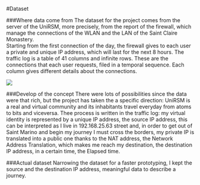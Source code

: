 #Dataset

###Where data come from
The dataset for the project comes from the server of the UniRSM, more precisely, from the report of the firewall, which manage the connections of the WLAN and the LAN of the Saint Claire Monastery.  
Starting from the first connection of the day, the firewall gives to each user a private and unique IP address, which will last for the next 8 hours.
The traffic log is a table of 41 columns and infinite rows. These are the connections that each user requests, filed in a temporal sequence.
Each column gives different details about the connections.

![](https://github.com/fraguz/ID2-2015/blob/07c43d80cf12afb800fee1914631de5906c6645e/1_dataset/Francesca/log.png?raw=true)

###Develop of the concept
There were lots of possibilities since the data were that rich, but the project has taken the a specific direction: UniRSM is a real and virtual community and its inhabitants travel everyday from atoms to bits and viceversa.
Thee process is written in the traffic log: my virtual identity is represented by a unique IP address, the source IP address, this can be interpreted as I live in 
 192.168.25.63 street and, in order to get out of Saint Marino and begin my journey I must cross the borders, my private IP is translated into a public one thanks to the NAT address, the Network Address Translation, which makes me reach my destination, the destination IP address, in a certain time, the Elapsed time.

###Actual dataset
Narrowing the dataset for a faster prototyping, I kept the source and the destination IP address, meaningful data to describe a journey. 
